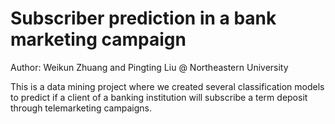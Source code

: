 # Subscriber prediction in a bank marketing campaign

Author: Weikun Zhuang and Pingting Liu @ Northeastern University

This is a data mining project where we created several classification models to predict if a client of a banking institution will
subscribe a term deposit through telemarketing campaigns.
